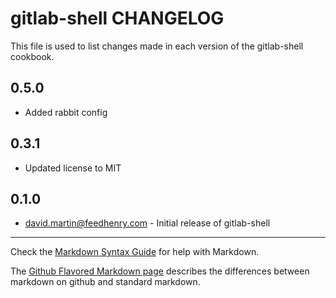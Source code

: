 gitlab-shell CHANGELOG
======================

This file is used to list changes made in each version of the gitlab-shell cookbook.

0.5.0
-----
- Added rabbit config

0.3.1
-----
- Updated license to MIT 

0.1.0
-----
- david.martin@feedhenry.com - Initial release of gitlab-shell

- - -
Check the [Markdown Syntax Guide](http://daringfireball.net/projects/markdown/syntax) for help with Markdown.

The [Github Flavored Markdown page](http://github.github.com/github-flavored-markdown/) describes the differences between markdown on github and standard markdown.
